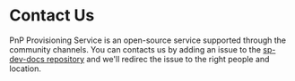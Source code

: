 # Contact Us

PnP Provisioning Service is an open-source service supported through the community channels. You can contacts us by adding an issue to the [sp-dev-docs repository](https://aka.ms/spdev-issues) and we'll redirec the issue to the right people and location.